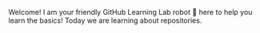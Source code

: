 Welcome! I am your friendly GitHub Learning Lab robot :robot: here to help you learn the basics! Today we are learning about repositories.